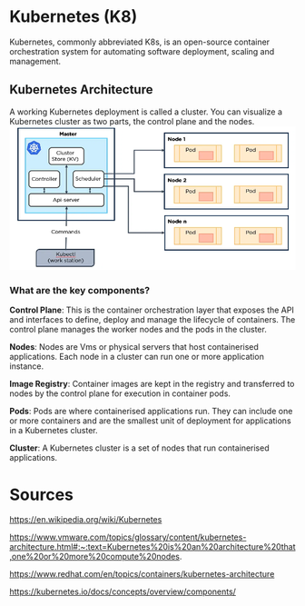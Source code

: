# Kubernetes (K8)
Kubernetes, commonly abbreviated K8s, is an open-source container orchestration system for automating software deployment, scaling and management.

## Kubernetes Architecture
A working Kubernetes deployment is called a cluster. You can visualize a Kubernetes cluster as two parts, the control plane and the nodes.
![](images/k8-architecture.png)
### What are the key components?
**Control Plane**: This is the container orchestration layer that exposes the API and interfaces to define, deploy and manage the lifecycle of containers. The control plane manages the worker nodes and the pods in the cluster.

**Nodes**: Nodes are Vms or physical servers that host containerised applications. Each node in a cluster can run one or more application instance.

**Image Registry**: Container images are kept in the registry and transferred to nodes by the control plane for execution in container pods.

**Pods**: Pods are where containerised applications run. They can include one or more containers and are the smallest unit of deployment for applications in a Kubernetes cluster.

**Cluster**: A Kubernetes cluster is a set of nodes that run containerised applications.

# Sources
https://en.wikipedia.org/wiki/Kubernetes

https://www.vmware.com/topics/glossary/content/kubernetes-architecture.html#:~:text=Kubernetes%20is%20an%20architecture%20that,one%20or%20more%20compute%20nodes.

https://www.redhat.com/en/topics/containers/kubernetes-architecture

https://kubernetes.io/docs/concepts/overview/components/